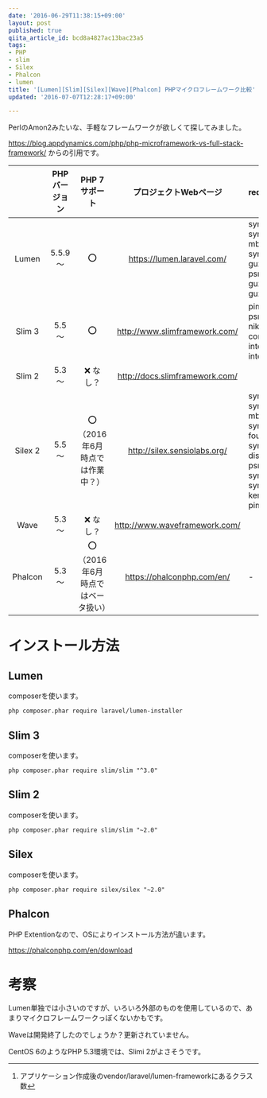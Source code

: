 ```yaml
---
date: '2016-06-29T11:38:15+09:00'
layout: post
published: true
qiita_article_id: bcd8a4827ac13bac23a5
tags:
- PHP
- slim
- Silex
- Phalcon
- lumen
title: '[Lumen][Slim][Silex][Wave][Phalcon] PHPマイクロフレームワーク比較'
updated: '2016-07-07T12:28:17+09:00'

---
```

PerlのAmon2みたいな、手軽なフレームワークが欲しくて探してみました。  
  
https://blog.appdynamics.com/php/php-microframework-vs-full-stack-framework/ からの引用です。  
  
|  | PHPバージョン | PHP 7サポート |プロジェクトWebページ | requireパッケージ | クラス数 |  
|:-:|:-:|:-:|:-:|:--|--:|   
| Lumen  | 5.5.9～ | :o: | https://lumen.laravel.com/  | symfony/process<br>symfony/polyfill-mbstring<br>symfony/console<br>guzzlehttp/promises<br>psr/http-message<br>guzzlehttp/psr7<br>guzzlehttp/guzzle | 11[^1] |  
| Slim 3 | 5.5～ | :o: | http://www.slimframework.com/  | pimple/pimple<br>psr/http-message<br>nikic/fast-route<br>container-interop/container-interop | 34 |  
| Slim 2 | 5.3～  | :x: なし？ | http://docs.slimframework.com/  | | |  
| Silex 2| 5.5～ | :o: （2016年6月時点では作業中？）| http://silex.sensiolabs.org/ | symfony/routing<br>symfony/polyfill-mbstring<br>symfony/http-foundation<br>symfony/event-dispatcher<br>psr/log<br>symfony/debug<br>symfony/http-kernel<br>pimple/pimple | 46 |  
| Wave | 5.3～ | :x: なし？| http://www.waveframework.com/ | | |  
| Phalcon | 5.3～ | :o: （2016年6月時点ではベータ扱い） | https://phalconphp.com/en/ | - | - |  
  
[^1]: アプリケーション作成後のvendor/laravel/lumen-frameworkにあるクラス数  
  
# インストール方法  
  
## Lumen  
  
composerを使います。  
  
```
php composer.phar require laravel/lumen-installer
```  
  
## Slim 3  
  
composerを使います。  
  
```
php composer.phar require slim/slim "^3.0"
```  
## Slim 2  
  
composerを使います。  
  
```
php composer.phar require slim/slim "~2.0"
```  
  
## Silex  
  
composerを使います。  
  
```
php composer.phar require silex/silex "~2.0"
```  
  
## Phalcon  
  
PHP Extentionなので、OSによりインストール方法が違います。  
  
https://phalconphp.com/en/download  
  
# 考察  
  
Lumen単独では小さいのですが、いろいろ外部のものを使用しているので、あまりマイクロフレームワークっぽくないかもです。  
  
Waveは開発終了したのでしょうか？更新されていません。  
  
CentOS 6のようなPHP 5.3環境では、Slimi 2がよさそうです。  
